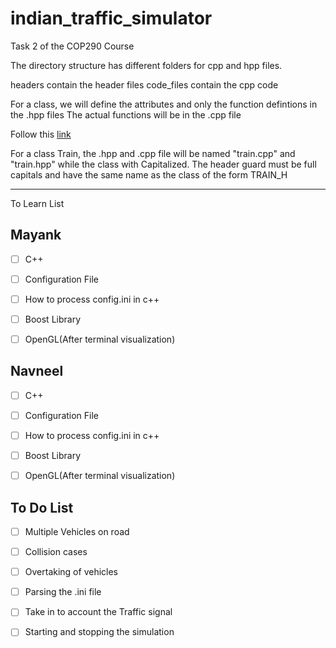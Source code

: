 # indian_traffic_simulator
Task 2 of the COP290 Course 

The directory structure has different folders for cpp and hpp files.

headers contain the header files
code_files contain the cpp code

For a class,
we will define the attributes and only the function defintions in the .hpp files
The actual functions will be in the .cpp file

Follow this <a href = "https://www.learncpp.com/cpp-tutorial/89-class-code-and-header-files/">link</a>

For a class Train, the .hpp and .cpp file will be named "train.cpp" and "train.hpp" while the class with Capitalized. The header guard must be full capitals and have the same name as the class of the form TRAIN_H



<hr>

To Learn List

## Mayank
- [ ] C++
- [ ] Configuration File
- [ ] How to process config.ini in c++
- [ ] Boost Library
- [ ] OpenGL(After terminal visualization) 


## Navneel
- [ ] C++
- [ ] Configuration File
- [ ] How to process config.ini in c++
- [ ] Boost Library
- [ ] OpenGL(After terminal visualization) 


## To Do List
- [ ] Multiple Vehicles on road
- [ ] Collision cases
- [ ] Overtaking of vehicles 
- [ ] Parsing the .ini file
- [ ] Take in to account the Traffic signal
- [ ] Starting and stopping the simulation


